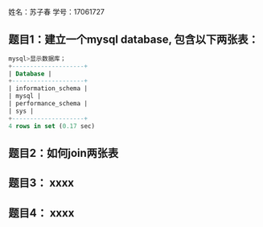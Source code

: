 姓名：苏子春
学号：17061727


## 题目1：建立一个mysql database, 包含以下两张表：
```sql
mysql>显示数据库；
+--------------------+ 
| Database | 
+--------------------+ 
| information_schema | 
| mysql | 
| performance_schema | 
| sys | 
+--------------------+ 
4 rows in set (0.17 sec)
```

## 题目2：如何join两张表





## 题目3： xxxx

## 题目4： xxxx
